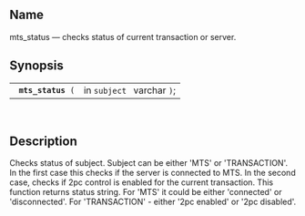 <div id="fn_mts_status" class="refentry">

<div class="titlepage">

</div>

<div class="refnamediv">

## Name

mts_status — checks status of current transaction or server.

</div>

<div class="refsynopsisdiv">

## Synopsis

<div id="fsyn_mts_status" class="funcsynopsis">

|                         |                            |
|-------------------------|----------------------------|
| ` `**`mts_status`**` (` | in `subject ` varchar `)`; |

<div class="funcprototype-spacer">

 

</div>

</div>

</div>

<div id="desc_mts_status" class="refsect1">

## Description

Checks status of subject. Subject can be either 'MTS' or 'TRANSACTION'.
In the first case this checks if the server is connected to MTS. In the
second case, checks if 2pc control is enabled for the current
transaction. This function returns status string. For 'MTS' it could be
either 'connected' or 'disconnected'. For 'TRANSACTION' - either '2pc
enabled' or '2pc disabled'.

</div>

</div>
